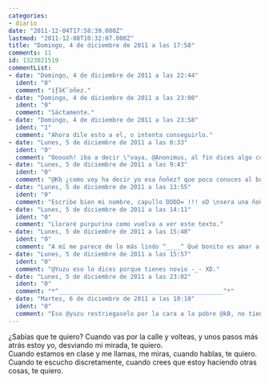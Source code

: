 ```yaml
---
categories:
- diario
date: "2011-12-04T17:58:39.000Z"
lastmod: "2011-12-08T10:32:07.000Z"
title: "Domingo, 4 de diciembre de 2011 a las 17:58"
comments: 11
id: 1323021519
commentList:
- date: "Domingo, 4 de diciembre de 2011 a las 22:44"
  ident: "0"
  comment: "íƒâ€˜oñez."
- date: "Domingo, 4 de diciembre de 2011 a las 23:00"
  ident: "0"
  comment: "Sáctamente."
- date: "Domingo, 4 de diciembre de 2011 a las 23:58"
  ident: "1"
  comment: "Ahora dile esto a el, o intenta conseguirlo."
- date: "Lunes, 5 de diciembre de 2011 a las 0:33"
  ident: "0"
  comment: "Oooooh! iba a decir \"vaya, @Anonimus, al fin dices algo con un poco de sentido\" pero he visto que no es Anonimus...\nxDDDDDDDDDDDDDDDDDDDDD"
- date: "Lunes, 5 de diciembre de 2011 a las 9:43"
  ident: "0"
  comment: "@Kb ¿como voy ha decir yo esa ñoñez? que poco conoces al bueno de anonimus, podrías aprender un poco de @johan."
- date: "Lunes, 5 de diciembre de 2011 a las 13:55"
  ident: "0"
  comment: "Escribe bien mi nombre, capullo DDDD= !!! xD \nsera una ñoñez pero al menos tiene sentido .-."
- date: "Lunes, 5 de diciembre de 2011 a las 14:11"
  ident: "0"
  comment: "Lloraré purpurina como vuelva a ver este texto."
- date: "Lunes, 5 de diciembre de 2011 a las 15:48"
  ident: "0"
  comment: "A mí me parece de lo más lindo ^____^ Qué bonito es amar a alguien ^_____^"
- date: "Lunes, 5 de diciembre de 2011 a las 15:57"
  ident: "0"
  comment: "@Yuzu eso lo dices porque tienes novio -_- XD."
- date: "Lunes, 5 de diciembre de 2011 a las 23:02"
  ident: "0"
  comment: "*^______________________________________________^*"
- date: "Martes, 6 de diciembre de 2011 a las 10:10"
  ident: "0"
  comment: "Eso @yuzu restriegaselo por la cara a la pobre @kB, no tiene bastante con que en su pueblo le llamen loca de los gatos."
---
```


¿Sabías que te quiero? Cuando vas por la calle y volteas, y unos pasos más atrás estoy yo, desviando mi mirada, te quiero.  
Cuando estamos en clase y me llamas, me miras, cuando hablas, te quiero.   
Cuando te escucho discretamente, cuando crees que estoy haciendo otras cosas, te quiero.